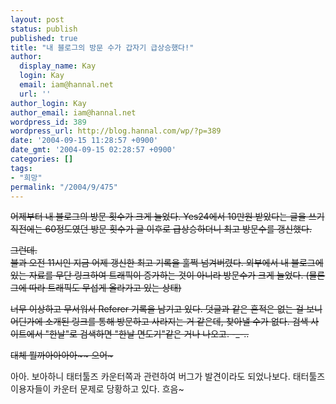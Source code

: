 ```yaml
---
layout: post
status: publish
published: true
title: "내 블로그의 방문 수가 갑자기 급상승했다!"
author:
  display_name: Kay
  login: Kay
  email: iam@hannal.net
  url: ''
author_login: Kay
author_email: iam@hannal.net
wordpress_id: 389
wordpress_url: http://blog.hannal.com/wp/?p=389
date: '2004-09-15 11:28:57 +0900'
date_gmt: '2004-09-15 02:28:57 +0900'
categories: []
tags:
- "희망"
permalink: "/2004/9/475"
---
```

<p><s>어제부터 내 블로그의 방문 횟수가 크게 늘었다. Yes24에서 10만원 받았다는 글을 쓰기 직전에는 60정도였던 방문 횟수가 글 이후로 급상승하더니 최고 방문수를 갱신했다.</p>
<p>그런데.<br />
불과 오전 11시인 지금 어제 갱신한 최고 기록을 훌쩍 넘겨버렸다. 외부에서 내 블로그에 있는 자료를 무단 링크하여 트래픽이 증가하는 것이 아니라 방문수가 크게 늘었다. (물론 그에 따라 트래픽도 무섭게 올라가고 있는 상태)</p>
<p>너무 이상하고 무서워서 Referer 기록을 남기고 있다. 덧글과 같은 흔적은 없는 걸 보니 어딘가에 소개된 링크를 통해 방문하고 사라지는 거 같은데, 찾아낼 수가 없다. 검색 사이트에서 "한날"로 검색하면 "한날 면도기"같은 거나 나오고. -_-..</p>
<p>대체 뭘까아아아아~~ 으어~</s></p>
<p>아아. 보아하니 태터툴즈 카운터쪽과 관련하여 버그가 발견이라도 되었나보다. 태터툴즈 이용자들이 카운터 문제로 당황하고 있다. 흐음~</p>
